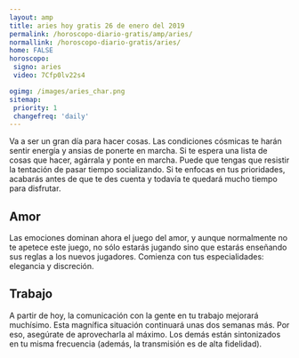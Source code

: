 ```yaml
---
layout: amp
title: aries hoy gratis 26 de enero del 2019 
permalink: /horoscopo-diario-gratis/amp/aries/
normallink: /horoscopo-diario-gratis/aries/
home: FALSE
horoscopo:
 signo: aries
 video: 7Cfp0lv22s4

ogimg: /images/aries_char.png
sitemap:
 priority: 1
 changefreq: 'daily'
---
```



Va a ser un gran día para hacer cosas. Las condiciones cósmicas te harán sentir energía y ansias de ponerte en marcha. Si te espera una lista de cosas que hacer, agárrala y ponte en marcha. Puede que tengas que resistir la tentación de pasar tiempo socializando. Si te enfocas en tus prioridades, acabarás antes de que te des cuenta y todavía te quedará mucho tiempo para disfrutar.

## Amor

Las emociones dominan ahora el juego del amor, y aunque normalmente no te apetece este juego, no sólo estarás jugando sino que estarás enseñando sus reglas a los nuevos jugadores. Comienza con tus especialidades: elegancia y discreción.

## Trabajo

A partir de hoy, la comunicación con la gente en tu trabajo mejorará muchísimo. Esta magnífica situación continuará unas dos semanas más. Por eso, asegúrate de aprovecharla al máximo. Los demás están sintonizados en tu misma frecuencia (además, la transmisión es de alta fidelidad).
